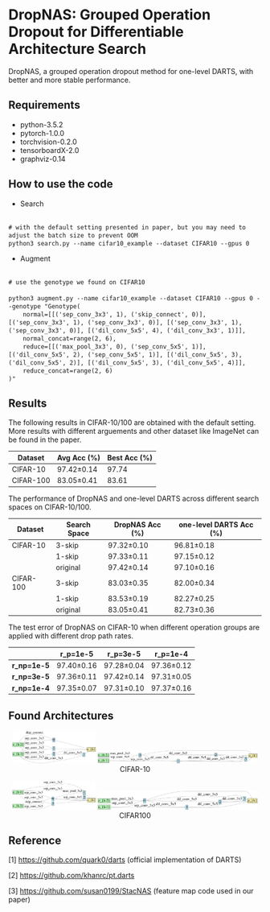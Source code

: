 # DropNAS: Grouped Operation Dropout for Differentiable Architecture Search

DropNAS, a grouped operation dropout method for one-level DARTS, with better and more stable performance.

## Requirements

- python-3.5.2
- pytorch-1.0.0
- torchvision-0.2.0
- tensorboardX-2.0
- graphviz-0.14

## How to use the code

- Search

```shell script

# with the default setting presented in paper, but you may need to adjust the batch size to prevent OOM 
python3 search.py --name cifar10_example --dataset CIFAR10 --gpus 0

```

- Augment

```shell script

# use the genotype we found on CIFAR10

python3 augment.py --name cifar10_example --dataset CIFAR10 --gpus 0 --genotype "Genotype(
    normal=[[('sep_conv_3x3', 1), ('skip_connect', 0)], [('sep_conv_3x3', 1), ('sep_conv_3x3', 0)], [('sep_conv_3x3', 1), ('sep_conv_3x3', 0)], [('dil_conv_5x5', 4), ('dil_conv_3x3', 1)]],
    normal_concat=range(2, 6),
    reduce=[[('max_pool_3x3', 0), ('sep_conv_5x5', 1)], [('dil_conv_5x5', 2), ('sep_conv_5x5', 1)], [('dil_conv_5x5', 3), ('dil_conv_5x5', 2)], [('dil_conv_5x5', 3), ('dil_conv_5x5', 4)]],
    reduce_concat=range(2, 6)
)"
```

## Results

The following results in CIFAR-10/100 are obtained with the default setting. More results with different arguements and other dataset like ImageNet can be found in the paper.

|Dataset|Avg Acc (%)|Best Acc (%)|
|---|---|---|
|CIFAR-10|97.42±0.14|97.74|
|CIFAR-100|83.05±0.41|83.61|

The performance of DropNAS and one-level DARTS across different search spaces on CIFAR-10/100.

|Dataset|Search Space|DropNAS Acc (%)|one-level DARTS Acc (%)|
|---|---|---|---|
|CIFAR-10|3-skip|97.32±0.10|96.81±0.18|
| |1-skip|97.33±0.11|97.15±0.12|
| |original|97.42±0.14|97.10±0.16|
|CIFAR-100|3-skip|83.03±0.35|82.00±0.34|
| |1-skip|83.53±0.19|82.27±0.25|
| |original|83.05±0.41|82.73±0.36|

The test error of DropNAS on CIFAR-10 when different operation groups are applied with different drop path rates.

| | r_p=1e-5| r_p=3e-5 | r_p=1e-4 |
|---|---|---|---|
| **r_np=1e-5** |97.40±0.16|97.28±0.04|97.36±0.12|
| **r_np=3e-5** |97.36±0.11|97.42±0.14|97.31±0.05|
| **r_np=1e-4** |97.35±0.07|97.31±0.10|97.37±0.16|



## Found Architectures

<p align="center">
<img src="img/normal_c10.png" alt="cifar10-normal" width=33% />
<img src="img/reduction_c10.png" alt="cifar10-reduce" width=63% />
<br/> CIFAR-10 
</p>

<p align="center">
<img src="img/normal_c100.png" alt="cifar100-normal" width=33% />
<img src="img/reduction_c100.png" alt="cifar100-reduce" width=63% />
<br/> CIFAR100 
</p>

## Reference

[1] https://github.com/quark0/darts (official implementation of DARTS)

[2] https://github.com/khanrc/pt.darts

[3] https://github.com/susan0199/StacNAS (feature map code used in our paper)
